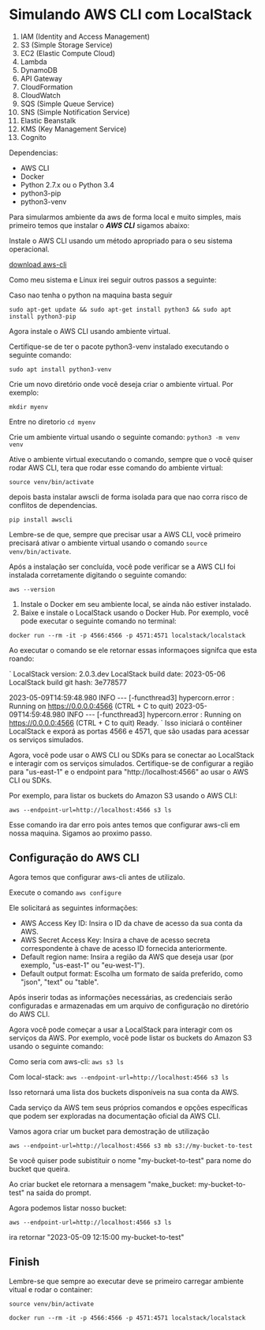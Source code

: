 # Simulando AWS CLI com LocalStack

1. IAM (Identity and Access Management)
2. S3 (Simple Storage Service)
3. EC2 (Elastic Compute Cloud)
4. Lambda
5. DynamoDB
6. API Gateway
7. CloudFormation
8. CloudWatch
9. SQS (Simple Queue Service)
10. SNS (Simple Notification Service)
11. Elastic Beanstalk
12. KMS (Key Management Service)
13. Cognito

Dependencias:

 - AWS CLI
 - Docker
 - Python 2.7.x ou o Python 3.4
 - python3-pip
 - python3-venv

Para simularmos ambiente da aws de forma local e muito simples, mais primeiro  temos
que instalar o ***AWS CLI*** sigamos abaixo:

Instale o AWS CLI usando um método apropriado para o seu sistema operacional.

[download aws-cli](https://docs.aws.amazon.com/cli/latest/userguide/cli-chap-configure.html#cli-configure-quickstart-install)

Como meu sistema e Linux irei seguir outros passos a seguinte:

Caso nao tenha o python na maquina basta seguir

``sudo apt-get update && sudo apt-get install python3 && sudo apt install python3-pip``

Agora instale o AWS CLI usando ambiente virtual.

Certifique-se de ter o pacote python3-venv instalado executando o seguinte comando:

``sudo apt install python3-venv``

Crie um novo diretório onde você deseja criar o ambiente virtual. Por exemplo:

``mkdir myenv``

Entre no diretorio ``cd myenv``

Crie um ambiente virtual usando o seguinte comando: ``python3 -m venv venv``

Ative o ambiente virtual executando o comando, sempre que o você quiser rodar AWS CLI, tera
que rodar esse comando do ambiente virtual:

``source venv/bin/activate``

depois basta instalar awscli de forma isolada para que nao corra risco de 
conflitos de dependencias.

``pip install awscli``


Lembre-se de que, sempre que precisar usar a AWS CLI, você primeiro precisará ativar o 
ambiente virtual usando o comando ``source venv/bin/activate``.

Após a instalação ser concluída, você pode verificar se a AWS CLI foi instalada corretamente 
digitando o seguinte comando:

``aws --version``

1. Instale o Docker em seu ambiente local, se ainda não estiver instalado.
2. Baixe e instale o LocalStack usando o Docker Hub. Por exemplo, você pode 
executar o seguinte comando no terminal:

``docker run --rm -it -p 4566:4566 -p 4571:4571 localstack/localstack``

Ao executar o comando se ele retornar essas informaçoes signifca que esta roando:

`
LocalStack version: 2.0.3.dev
LocalStack build date: 2023-05-06
LocalStack build git hash: 3e778577

2023-05-09T14:59:48.980  INFO --- [-functhread3] hypercorn.error            : Running on https://0.0.0.0:4566 (CTRL + C to quit)
2023-05-09T14:59:48.980  INFO --- [-functhread3] hypercorn.error            : Running on https://0.0.0.0:4566 (CTRL + C to quit)
Ready.
`
Isso iniciará o contêiner LocalStack e exporá as portas 4566 e 4571,
que são usadas para acessar os serviços simulados.

Agora, você pode usar o AWS CLI ou SDKs para se conectar ao LocalStack e interagir 
com os serviços simulados. Certifique-se de configurar a região para 
"us-east-1" e o endpoint para "http://localhost:4566" ao usar o AWS CLI ou SDKs.

Por exemplo, para listar os buckets do Amazon S3 usando o AWS CLI:

``aws --endpoint-url=http://localhost:4566 s3 ls``

Esse comando ira dar erro pois antes temos que configurar aws-cli em nossa maquina. Sigamos ao
proximo passo.

## Configuração do AWS CLI

Agora temos que configurar aws-cli antes de utilizalo.

Execute o comando ``aws configure``

Ele solicitará as seguintes informações:

 - AWS Access Key ID: Insira o ID da chave de acesso da sua conta da AWS.
 - AWS Secret Access Key: Insira a chave de acesso secreta correspondente à chave de acesso 
    ID fornecida anteriormente.
 - Default region name: Insira a região da AWS que deseja usar (por exemplo, 
    "us-east-1" ou "eu-west-1").
 - Default output format: Escolha um formato de saída preferido, como "json", "text" ou "table".
 
 Após inserir todas as informações necessárias, as credenciais serão configuradas e
 armazenadas em um arquivo de configuração no diretório do AWS CLI.

Agora você pode começar a usar a LocalStack para interagir com os serviços da AWS.
Por exemplo, você pode listar os buckets do Amazon S3 usando o seguinte comando:

Como seria com aws-cli: ``aws s3 ls``

Com local-stack: ``aws --endpoint-url=http://localhost:4566 s3 ls``

Isso retornará uma lista dos buckets disponíveis na sua conta da AWS.

Cada serviço da AWS tem seus próprios comandos e opções específicas que podem
ser exploradas na documentação oficial da AWS CLI.

Vamos agora criar um bucket para demostração de utilização

``aws --endpoint-url=http://localhost:4566 s3 mb s3://my-bucket-to-test``

Se você quiser pode subistituir o nome "my-bucket-to-test" para nome do bucket que queira.

Ao criar bucket ele retornara a mensagem "make_bucket: my-bucket-to-test" na saida do prompt.

Agora podemos listar nosso bucket:

``aws --endpoint-url=http://localhost:4566 s3 ls``

ira retornar "2023-05-09 12:15:00 my-bucket-to-test"

## Finish

Lembre-se que sempre ao executar deve se primeiro carregar ambiente vitual e rodar o container:

``source venv/bin/activate``

``docker run --rm -it -p 4566:4566 -p 4571:4571 localstack/localstack``
